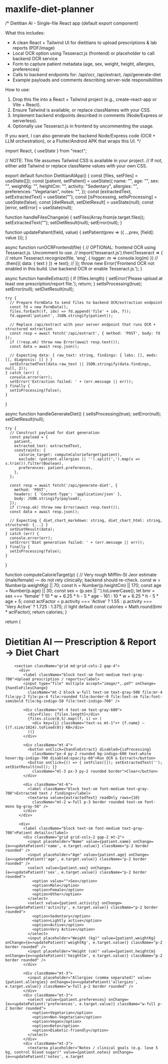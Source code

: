# maxlife-diet-planner
/*
Dietitian AI - Single-file React app (default export component)

What this includes:
- A clean React + Tailwind UI for dietitians to upload prescriptions & lab reports (PDF/image)
- Local OCR option using Tesseract.js (frontend) or placeholder to call backend OCR service
- Form to capture patient metadata (age, sex, weight, height, allergies, preferences)
- Calls to backend endpoints for: /api/ocr, /api/extract, /api/generate-diet
- Example payloads and comments describing server-side responsibilities

How to use:
1. Drop this file into a React + Tailwind project (e.g., create-react-app or Vite + React).
2. Ensure Tailwind is available, or replace classNames with your CSS.
3. Implement backend endpoints described in comments (Node/Express or serverless).
4. Optionally use Tesseract.js in frontend by uncommenting the usage.

If you want, I can also generate the backend Node/Express code (OCR + LLM orchestration),
or a Flutter/Android APK that wraps this UI.
*/

import React, { useState } from "react";

// NOTE: This file assumes Tailwind CSS is available in your project.
// If not, either add Tailwind or replace className values with your own CSS.

export default function DietitianAIApp() {
  const [files, setFiles] = useState([]);
  const [patient, setPatient] = useState({
    name: "",
    age: "",
    sex: "",
    weightKg: "",
    heightCm: "",
    activity: "Sedentary",
    allergies: "",
    preferences: "Vegetarian",
    notes: "",
  });
  const [extractedText, setExtractedText] = useState("");
  const [isProcessing, setIsProcessing] = useState(false);
  const [dietResult, setDietResult] = useState(null);
  const [error, setError] = useState(null);

  function handleFilesChange(e) {
    setFiles(Array.from(e.target.files));
    setExtractedText("");
    setDietResult(null);
    setError(null);
  }

  function updatePatient(field, value) {
    setPatient(prev => ({ ...prev, [field]: value }));
  }

  async function runOCRFrontend(file) {
    // OPTIONAL: frontend OCR using Tesseract.js. Uncomment to use.
    // import('tesseract.js').then(Tesseract => {
    //   return Tesseract.recognize(file, 'eng', { logger: m => console.log(m) })
    //     .then(({ data: { text } }) => text);
    // });
    throw new Error('Frontend OCR not enabled in this build. Use backend OCR or enable Tesseract.js.');
  }

  async function handleExtract() {
    if (!files.length) {
      setError('Please upload at least one prescription/report file.');
      return;
    }
    setIsProcessing(true);
    setError(null);
    setDietResult(null);

    try {
      // Prepare FormData to send files to backend OCR/extraction endpoint
      const fd = new FormData();
      files.forEach((f, idx) => fd.append('file' + idx, f));
      fd.append('patient', JSON.stringify(patient));

      // Replace /api/extract with your server endpoint that runs OCR + structured extraction
      const resp = await fetch('/api/extract', { method: 'POST', body: fd });
      if (!resp.ok) throw new Error(await resp.text());
      const data = await resp.json();

      // Expecting data: { raw_text: string, findings: { labs: [], meds: [], diagnosis: [] } }
      setExtractedText(data.raw_text || JSON.stringify(data.findings, null, 2));
    } catch (err) {
      console.error(err);
      setError('Extraction failed: ' + (err.message || err));
    } finally {
      setIsProcessing(false);
    }
  }

  async function handleGenerateDiet() {
    setIsProcessing(true);
    setError(null);
    setDietResult(null);

    try {
      // Construct payload for diet generation
      const payload = {
        patient,
        extracted_text: extractedText,
        constraints: {
          calorie_target: computeCalorieTarget(patient),
          exclude: (patient.allergies || '').split(',').map(s => s.trim()).filter(Boolean),
          preferences: patient.preferences,
        },
      };

      const resp = await fetch('/api/generate-diet', {
        method: 'POST',
        headers: { 'Content-Type': 'application/json' },
        body: JSON.stringify(payload),
      });
      if (!resp.ok) throw new Error(await resp.text());
      const data = await resp.json();

      // Expecting { diet_chart_markdown: string, diet_chart_html: string, structured: {...} }
      setDietResult(data);
    } catch (err) {
      console.error(err);
      setError('Diet generation failed: ' + (err.message || err));
    } finally {
      setIsProcessing(false);
    }
  }

  function computeCalorieTarget(p) {
    // Very rough Mifflin-St Jeor estimate (male/female) — do not rely clinically; backend should re-check.
    const w = Number(p.weightKg) || 70;
    const h = Number(p.heightCm) || 170;
    const age = Number(p.age) || 30;
    const sex = (p.sex || '').toLowerCase();
    let bmr = sex === 'female'
      ? 10 * w + 6.25 * h - 5 * age - 161
      : 10 * w + 6.25 * h - 5 * age + 5;
    const actFactor = p.activity === 'Active' ? 1.55 : p.activity === 'Very Active' ? 1.725 : 1.375; // light default
    const calories = Math.round(bmr * actFactor);
    return calories;
  }

  return (
    <div className="min-h-screen bg-gray-50 p-6">
      <div className="max-w-4xl mx-auto bg-white rounded-2xl shadow p-6">
        <h1 className="text-2xl font-semibold mb-4">Dietitian AI — Prescription & Report → Diet Chart</h1>

        <section className="grid md:grid-cols-2 gap-4">
          <div>
            <label className="block text-sm font-medium text-gray-700">Upload prescription / reports</label>
            <input type="file" multiple accept="image/*,.pdf" onChange={handleFilesChange}
              className="mt-2 block w-full text-sm text-gray-500 file:mr-4 file:py-2 file:px-4 file:rounded file:border-0 file:text-sm file:font-semibold file:bg-indigo-50 file:text-indigo-700" />

            <div className="mt-4 text-sm text-gray-600">
              <div>Files: {files.length}</div>
              {files.slice(0,5).map((f, i) => (
                <div key={i} className="text-xs mt-1">• {f.name} — {(f.size/1024).toFixed(0)} KB</div>
              ))}
            </div>

            <div className="mt-4">
              <button onClick={handleExtract} disabled={isProcessing}
                className="px-4 py-2 rounded bg-indigo-600 text-white hover:bg-indigo-700 disabled:opacity-60">Run OCR & Extract</button>
              <button onClick={() => { setFiles([]); setExtractedText(''); setDietResult(null); }}
                className="ml-3 px-3 py-2 rounded border">Clear</button>
            </div>

            <div className="mt-6">
              <label className="block text-sm font-medium text-gray-700">Extracted text / findings</label>
              <textarea value={extractedText} readOnly rows={10}
                className="mt-2 w-full p-3 border rounded text-sm font-mono bg-gray-50" />
            </div>
          </div>

          <div>
            <label className="block text-sm font-medium text-gray-700">Patient details</label>
            <div className="grid grid-cols-2 gap-2 mt-2">
              <input placeholder="Name" value={patient.name} onChange={e=>updatePatient('name', e.target.value)} className="p-2 border rounded" />
              <input placeholder="Age" value={patient.age} onChange={e=>updatePatient('age', e.target.value)} className="p-2 border rounded" />
              <select value={patient.sex} onChange={e=>updatePatient('sex', e.target.value)} className="p-2 border rounded">
                <option value="">Sex</option>
                <option>Male</option>
                <option>Female</option>
                <option>Other</option>
              </select>
              <select value={patient.activity} onChange={e=>updatePatient('activity', e.target.value)} className="p-2 border rounded">
                <option>Sedentary</option>
                <option>Lightly active</option>
                <option>Active</option>
                <option>Very Active</option>
              </select>
              <input placeholder="Weight (kg)" value={patient.weightKg} onChange={e=>updatePatient('weightKg', e.target.value)} className="p-2 border rounded" />
              <input placeholder="Height (cm)" value={patient.heightCm} onChange={e=>updatePatient('heightCm', e.target.value)} className="p-2 border rounded" />
            </div>

            <div className="mt-3">
              <input placeholder="Allergies (comma separated)" value={patient.allergies} onChange={e=>updatePatient('allergies', e.target.value)} className="w-full p-2 border rounded" />
            </div>
            <div className="mt-3">
              <select value={patient.preferences} onChange={e=>updatePatient('preferences', e.target.value)} className="w-full p-2 border rounded">
                <option>Vegetarian</option>
                <option>Non-Vegetarian</option>
                <option>Vegan</option>
                <option>Keto</option>
                <option>Diabetic-friendly</option>
              </select>
            </div>
            <div className="mt-3">
              <textarea placeholder="Notes / clinical goals (e.g. lose 5 kg, control blood sugar)" value={patient.notes} onChange={e=>updatePatient('notes', e.target
